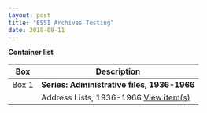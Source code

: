 ```yaml
---
layout: post
title: "ESSI Archives Testing"
date: 2019-09-11
---
```


**Container list**

| Box | Description |
| ----- | ------------------------------------------- |
| Box 1 | **Series: Administrative files, 1936-1966** |
|       | Address Lists, 1936-1966 [View item(s)](http://webapp-devel.dlib.indiana.edu/pages_devel/concern/scanned_resources/tb8515n473.uv)|     

